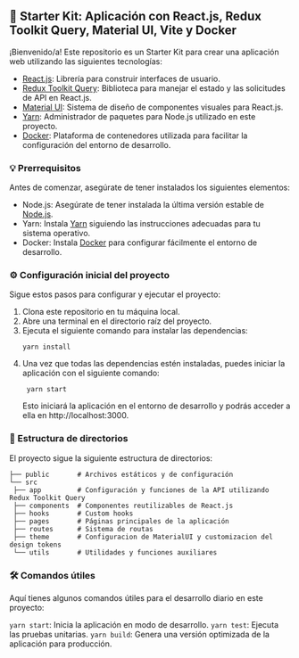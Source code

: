 ## :rocket: Starter Kit: Aplicación con React.js, Redux Toolkit Query, Material UI, Vite y Docker

¡Bienvenido/a! Este repositorio es un Starter Kit para crear una aplicación web utilizando las siguientes tecnologías:

- [React.js](https://reactjs.org/): Librería para construir interfaces de usuario.
- [Redux Toolkit Query](https://redux-toolkit.js.org/rtk-query/overview): Biblioteca para manejar el estado y las solicitudes de API en React.js.
- [Material UI](https://material-ui.com/): Sistema de diseño de componentes visuales para React.js.
- [Yarn](https://yarnpkg.com/): Administrador de paquetes para Node.js utilizado en este proyecto.
- [Docker](https://www.docker.com/): Plataforma de contenedores utilizada para facilitar la configuración del entorno de desarrollo.

### :bulb: Prerrequisitos

Antes de comenzar, asegúrate de tener instalados los siguientes elementos:

- Node.js: Asegúrate de tener instalada la última versión estable de [Node.js](https://nodejs.org/).
- Yarn: Instala [Yarn](https://yarnpkg.com/) siguiendo las instrucciones adecuadas para tu sistema operativo.
- Docker: Instala [Docker](https://www.docker.com/) para configurar fácilmente el entorno de desarrollo.

### :gear: Configuración inicial del proyecto

Sigue estos pasos para configurar y ejecutar el proyecto:

1. Clona este repositorio en tu máquina local.
2. Abre una terminal en el directorio raíz del proyecto.
3. Ejecuta el siguiente comando para instalar las dependencias:
   ```shell
   yarn install
   ```
4. Una vez que todas las dependencias estén instaladas, puedes iniciar la aplicación con el siguiente comando:
   ```shell
    yarn start
   ```
   Esto iniciará la aplicación en el entorno de desarrollo y podrás acceder a ella en http://localhost:3000.

### :file_folder: Estructura de directorios

El proyecto sigue la siguiente estructura de directorios:

```shell
├── public       # Archivos estáticos y de configuración
└── src
 ├── app         # Configuración y funciones de la API utilizando Redux Toolkit Query
 ├── components  # Componentes reutilizables de React.js
 ├── hooks       # Custom hooks
 ├── pages       # Páginas principales de la aplicación
 ├── routes      # Sistema de routas
 ├── theme       # Configuracion de MaterialUI y customizacion del design tokens
 └── utils       # Utilidades y funciones auxiliares
```

### :hammer_and_wrench:  Comandos útiles
Aquí tienes algunos comandos útiles para el desarrollo diario en este proyecto:

`yarn start`: Inicia la aplicación en modo de desarrollo.
`yarn test`: Ejecuta las pruebas unitarias.
`yarn build`: Genera una versión optimizada de la aplicación para producción.


